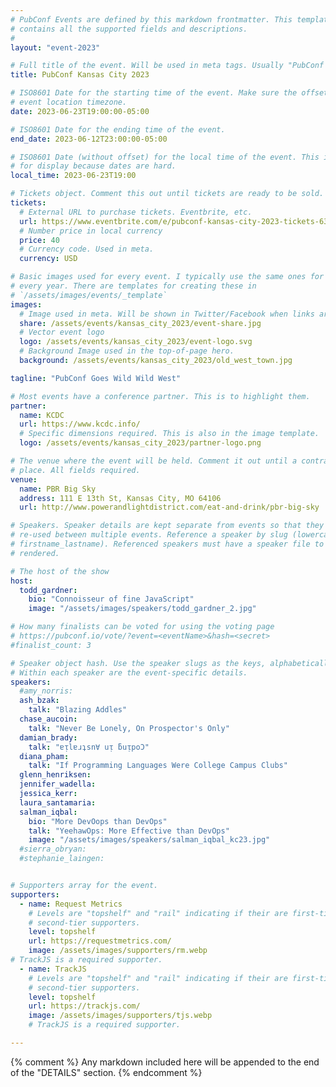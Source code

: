 ```yaml
---
# PubConf Events are defined by this markdown frontmatter. This template
# contains all the supported fields and descriptions.
#
layout: "event-2023"

# Full title of the event. Will be used in meta tags. Usually "PubConf City Year"
title: PubConf Kansas City 2023

# ISO8601 Date for the starting time of the event. Make sure the offset is in the
# event location timezone.
date: 2023-06-23T19:00:00-05:00

# ISO8601 Date for the ending time of the event.
end_date: 2023-06-12T23:00:00-05:00

# ISO8601 Date (without offset) for the local time of the event. This is used
# for display because dates are hard.
local_time: 2023-06-23T19:00

# Tickets object. Comment this out until tickets are ready to be sold.
tickets:
  # External URL to purchase tickets. Eventbrite, etc.
  url: https://www.eventbrite.com/e/pubconf-kansas-city-2023-tickets-634291331447
  # Number price in local currency
  price: 40
  # Currency code. Used in meta.
  currency: USD

# Basic images used for every event. I typically use the same ones for a location
# every year. There are templates for creating these in
# `/assets/images/events/_template`
images:
  # Image used in meta. Will be shown in Twitter/Facebook when links are shared.
  share: /assets/events/kansas_city_2023/event-share.jpg
  # Vector event logo
  logo: /assets/events/kansas_city_2023/event-logo.svg
  # Background Image used in the top-of-page hero.
  background: /assets/events/kansas_city_2023/old_west_town.jpg

tagline: "PubConf Goes Wild Wild West"

# Most events have a conference partner. This is to highlight them.
partner:
  name: KCDC
  url: https://www.kcdc.info/
  # Specific dimensions required. This is also in the image template.
  logo: /assets/events/kansas_city_2023/partner-logo.png

# The venue where the event will be held. Comment it out until a contract is in
# place. All fields required.
venue:
  name: PBR Big Sky
  address: 111 E 13th St, Kansas City, MO 64106
  url: http://www.powerandlightdistrict.com/eat-and-drink/pbr-big-sky

# Speakers. Speaker details are kept separate from events so that they can be
# re-used between multiple events. Reference a speaker by slug (lowercase,
# firstname_lastname). Referenced speakers must have a speaker file to be
# rendered.

# The host of the show
host:
  todd_gardner:
    bio: "Connoisseur of fine JavaScript"
    image: "/assets/images/speakers/todd_gardner_2.jpg"

# How many finalists can be voted for using the voting page
# https://pubconf.io/vote/?event=<eventName>&hash=<secret>
#finalist_count: 3

# Speaker object hash. Use the speaker slugs as the keys, alphabetically listed.
# Within each speaker are the event-specific details.
speakers:
  #amy_norris:
  ash_bzak:
    talk: "Blazing Addles"
  chase_aucoin:
    talk: "Never Be Lonely, On Prospector's Only"
  damian_brady:
    talk: "ɐᴉlɐɹʇsn∀ uᴉ ƃuᴉpoƆ"
  diana_pham:
    talk: "If Programming Languages Were College Campus Clubs"
  glenn_henriksen:
  jennifer_wadella:
  jessica_kerr:
  laura_santamaria:
  salman_iqbal:
    bio: "More DevOops than DevOps"
    talk: "YeehawOps: More Effective than DevOps"
    image: "/assets/images/speakers/salman_iqbal_kc23.jpg"
  #sierra_obryan:
  #stephanie_laingen:


# Supporters array for the event.
supporters:
  - name: Request Metrics
    # Levels are "topshelf" and "rail" indicating if their are first-tier or
    # second-tier supporters.
    level: topshelf
    url: https://requestmetrics.com/
    image: /assets/images/supporters/rm.webp
# TrackJS is a required supporter.
  - name: TrackJS
    # Levels are "topshelf" and "rail" indicating if their are first-tier or
    # second-tier supporters.
    level: topshelf
    url: https://trackjs.com/
    image: /assets/images/supporters/tjs.webp
    # TrackJS is a required supporter.

---
```


{% comment %}
Any markdown included here will be appended to the end of the "DETAILS" section.
{% endcomment %}
